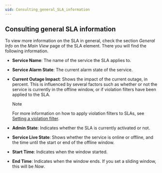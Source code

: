 ```yaml
---
uid: Consulting_general_SLA_information
---
```


## Consulting general SLA information

To view more information on the SLA in general, check the section *General Info* on the *Main View* page of the SLA element. There you will find the following information.

- **Service Name**: The name of the service the SLA applies to.

- **Service Alarm State**: The current alarm state of the service.

- **Current Outage Impact**: Shows the impact of the current outage, in percent. This is influenced by several factors such as whether or not the service is currently in the offline window, or if violation filters have been applied to the SLA.

    > [!NOTE]
    > For more information on how to apply violation filters to SLAs, see [Setting a violation filter](Configuring_the_alarm_settings_for_an_SLA.md#setting-a-violation-filter).

- **Admin State**: Indicates whether the SLA is currently activated or not.

- **Service Live State**: Shows whether the service is online or offline, and the time until the start or end of the offline window.

- **Start Time**: Indicates when the window started.

- **End Time**: Indicates when the window ends. If you set a sliding window, this will be *Now*.

